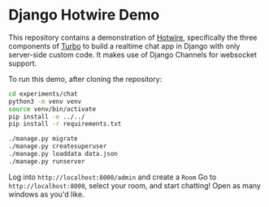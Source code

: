# Django Hotwire Demo

This repository contains a demonstration of [Hotwire](https://hotwired.dev), specifically the three components of
[Turbo](https://turbo.hotwired.dev) to build a realtime chat app in Django with only server-side custom code. It makes use
of Django Channels for websocket support.

To run this demo, after cloning the repository:

```bash
cd experiments/chat
python3 -m venv venv
source venv/bin/activate
pip install -e ../../
pip install -r requirements.txt

./manage.py migrate
./manage.py createsuperuser
./manage.py loaddata data.json
./manage.py runserver
```

Log into `http://localhost:8000/admin` and create a `Room`
Go to `http://localhost:8000`, select your room, and start chatting! Open as many windows as you'd like.
